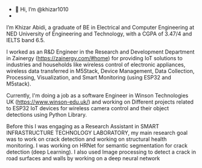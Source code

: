 - 👋 Hi, I’m @khizar1010
-
I’m Khizar Abidi, a graduate of BE in Electrical and Computer Engineering at NED University of Engineering and Technology, with a CGPA of 3.47/4 and IELTS band 6.5.

 

I worked as an R&D Engineer in the Research and Development Department in Zainergy (https://zainergy.com/#home) for providing IoT solutions to industries
and households like wireless control of electronic appliances, wireless data transferred in M5Stack, Device Management, Data Collection, Processing, Visualization,
and Smart Monitoring (using ESP32 and M5stack).

 

Currently, I'm doing a job as a software Engineer in Winson Technologies UK (https://www.winson-edu.uk/) and working on Different projects related to ESP32 IoT devices
for wireless camera control and their object detections using Python Library.

 

Before this I was engaging as a Research Assistant in SMART INFRASTRUCTURE TECHNOLOGY LABORATORY,  my main research goal was to work on crack detection and working
on structural health monitoring. I was working on HRNet for semantic segmentation for crack detection (deep Learning). I also used Image processing to detect a crack
in road surfaces and walls by working on a deep neural network
